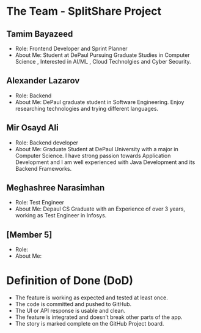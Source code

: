 # The Team - SplitShare Project

## Tamim Bayazeed
- Role: Frontend Developer and Sprint Planner
- About Me: Student at DePaul Pursuing Graduate Studies in Computer Science , Interested in AI/ML , Cloud Technolgies and Cyber Security.
## Alexander Lazarov
- Role: Backend 
- About Me: DePaul graduate student in Software Engineering. Enjoy researching technologies and trying different languages.

## Mir Osayd Ali
- Role: Backend developer
- About Me: Graduate Student at DePaul University with a major in Computer Science. I have strong passion towards Application Development and I am well experienced with Java Development and its Backend Frameworks. 

## Meghashree Narasimhan
- Role: Test Engineer
- About Me: Depaul CS Graduate with an Experience of over 3 years, working as Test Engineer in Infosys. 

## [Member 5]
- Role:
- About Me:

# Definition of Done (DoD)
- The feature is working as expected and tested at least once.
- The code is committed and pushed to GitHub.
- The UI or API response is usable and clean.
- The feature is integrated and doesn’t break other parts of the app.
- The story is marked complete on the GitHub Project board.

